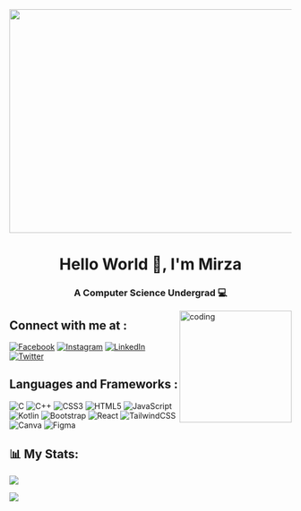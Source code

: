 <div id="header" align="center">
  <img src="https://media0.giphy.com/media/HK1hAnDfVDWwNDFSUx/giphy.gif?cid=ecf05e47a1iucwmg84jki7ca5f0wsbkntetnq0z2hmg64fye&ep=v1_gifs_related&rid=giphy.gif&ct=g" width="700" height="400"/>
</div>

<h1 align="center">Hello World 👋, I'm Mirza</h1>
<h3 align="center">A Computer Science Undergrad 💻</h3>

<img align="right" alt="coding" width="200" src="https://media2.giphy.com/media/11ZSwQNWba4YF2/giphy.webp?cid=ecf05e47nil067d1x0kbhl8vw2hsxl0abtiddkzn38sta68l&ep=v1_gifs_search&rid=giphy.webp&ct=g">

## Connect with me at :
[![Facebook](https://img.shields.io/badge/Facebook-%231877F2.svg?logo=Facebook&logoColor=white)](https://facebook.com/mirza.matinbaig) [![Instagram](https://img.shields.io/badge/Instagram-%23E4405F.svg?logo=Instagram&logoColor=white)](https://instagram.com/mirza._.23) [![LinkedIn](https://img.shields.io/badge/LinkedIn-%230077B5.svg?logo=linkedin&logoColor=white)](https://linkedin.com/in/mirza-matin-baig-aa1544253) [![Twitter](https://img.shields.io/badge/Twitter-%231DA1F2.svg?logo=Twitter&logoColor=white)](https://twitter.com/Baig1Matin) 

## Languages and Frameworks :
![C](https://img.shields.io/badge/c-%2300599C.svg?style=for-the-badge&logo=c&logoColor=white) ![C++](https://img.shields.io/badge/c++-%2300599C.svg?style=for-the-badge&logo=c%2B%2B&logoColor=white) ![CSS3](https://img.shields.io/badge/css3-%231572B6.svg?style=for-the-badge&logo=css3&logoColor=white) ![HTML5](https://img.shields.io/badge/html5-%23E34F26.svg?style=for-the-badge&logo=html5&logoColor=white) ![JavaScript](https://img.shields.io/badge/javascript-%23323330.svg?style=for-the-badge&logo=javascript&logoColor=%23F7DF1E) ![Kotlin](https://img.shields.io/badge/kotlin-%230095D5.svg?style=for-the-badge&logo=kotlin&logoColor=white) ![Bootstrap](https://img.shields.io/badge/bootstrap-%23563D7C.svg?style=for-the-badge&logo=bootstrap&logoColor=white) ![React](https://img.shields.io/badge/react-%2320232a.svg?style=for-the-badge&logo=react&logoColor=%2361DAFB) ![TailwindCSS](https://img.shields.io/badge/tailwindcss-%2338B2AC.svg?style=for-the-badge&logo=tailwind-css&logoColor=white) ![Canva](https://img.shields.io/badge/Canva-%2300C4CC.svg?style=for-the-badge&logo=Canva&logoColor=white) 	![Figma](https://img.shields.io/badge/figma-%23F24E1E.svg?style=for-the-badge&logo=figma&logoColor=white)
## 📊 My Stats:
![](https://github-readme-stats.vercel.app/api?username=Mirza2309&theme=yeblu&hide_border=false&include_all_commits=false&count_private=false)<br/>
<!-- ![](https://github-readme-streak-stats.herokuapp.com/?user=Mirza2309&theme=yeblu&hide_border=false)<br/> -->
![](https://github-readme-stats.vercel.app/api/top-langs/?username=Mirza2309&theme=yeblu&hide_border=false&include_all_commits=false&count_private=false&layout=compact)

<!-- ### 🔝 Top Contributed Repo
![](https://github-contributor-stats.vercel.app/api?username=Mirza2309&limit=5&theme=dark&combine_all_yearly_contributions=true) -->
